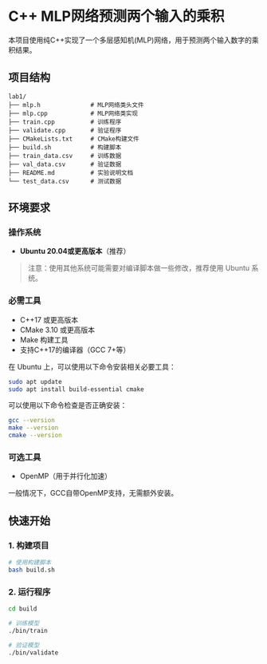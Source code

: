 # C++ MLP网络预测两个输入的乘积

本项目使用纯C++实现了一个多层感知机(MLP)网络，用于预测两个输入数字的乘积结果。

## 项目结构

```
lab1/
├── mlp.h              # MLP网络类头文件
├── mlp.cpp            # MLP网络类实现
├── train.cpp          # 训练程序
├── validate.cpp       # 验证程序
├── CMakeLists.txt     # CMake构建文件
├── build.sh           # 构建脚本
├── train_data.csv     # 训练数据
├── val_data.csv       # 验证数据
├── README.md          # 实验说明文档
└── test_data.csv      # 测试数据
```

## 环境要求

### 操作系统
- **Ubuntu 20.04或更高版本**（推荐）

> 注意：使用其他系统可能需要对编译脚本做一些修改，推荐使用 Ubuntu 系统。

### 必需工具
- C++17 或更高版本
- CMake 3.10 或更高版本
- Make 构建工具
- 支持C++17的编译器（GCC 7+等）

在 Ubuntu 上，可以使用以下命令安装相关必要工具：

```bash
sudo apt update
sudo apt install build-essential cmake
```
可以使用以下命令检查是否正确安装：

```bash
gcc --version
make --version
cmake --version
```

### 可选工具
- OpenMP（用于并行化加速）

一般情况下，GCC自带OpenMP支持，无需额外安装。

## 快速开始

### 1. 构建项目

```bash
# 使用构建脚本
bash build.sh
```

### 2. 运行程序

```bash
cd build

# 训练模型
./bin/train

# 验证模型
./bin/validate
```
